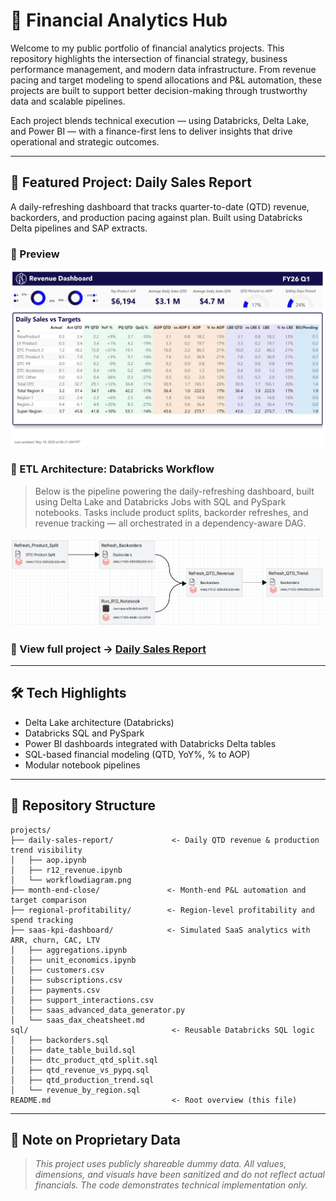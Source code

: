 # 💼 Financial Analytics Hub

Welcome to my public portfolio of financial analytics projects. This repository highlights the intersection of financial strategy, business performance management, and modern data infrastructure. From revenue pacing and target modeling to spend allocations and P&L automation, these projects are built to support better decision-making through trustworthy data and scalable pipelines.

Each project blends technical execution — using Databricks, Delta Lake, and Power BI — with a finance-first lens to deliver insights that drive operational and strategic outcomes.

---

## 🚀 Featured Project: Daily Sales Report

A daily-refreshing dashboard that tracks quarter-to-date (QTD) revenue, backorders, and production pacing against plan. Built using Databricks Delta pipelines and SAP extracts.

### 📸 Preview

![Daily Sales Report Page 1](projects/daily-sales-report/dailysalesreport1.png)

### 🔄 ETL Architecture: Databricks Workflow

> Below is the pipeline powering the daily-refreshing dashboard, built using Delta Lake and Databricks Jobs with SQL and PySpark notebooks. Tasks include product splits, backorder refreshes, and revenue tracking — all orchestrated in a dependency-aware DAG.

<div align="center">
  <img src="projects/daily-sales-report/workflowdiagram.png" alt="Databricks Workflow Diagram" width="1000"/>
</div>

### 🔗 View full project → [Daily Sales Report](projects/daily-sales-report/README.md)

---

## 🛠️ Tech Highlights

* Delta Lake architecture (Databricks)
* Databricks SQL and PySpark
* Power BI dashboards integrated with Databricks Delta tables
* SQL-based financial modeling (QTD, YoY%, % to AOP)
* Modular notebook pipelines

---

## 📂 Repository Structure

```
projects/
├── daily-sales-report/             <- Daily QTD revenue & production trend visibility
│   ├── aop.ipynb
│   ├── r12_revenue.ipynb
│   └── workflowdiagram.png
├── month-end-close/               <- Month-end P&L automation and target comparison
├── regional-profitability/        <- Region-level profitability and spend tracking
├── saas-kpi-dashboard/            <- Simulated SaaS analytics with ARR, churn, CAC, LTV
│   ├── aggregations.ipynb
│   ├── unit_economics.ipynb
│   ├── customers.csv
│   ├── subscriptions.csv
│   ├── payments.csv
│   ├── support_interactions.csv
│   ├── saas_advanced_data_generator.py
│   └── saas_dax_cheatsheet.md
sql/                                <- Reusable Databricks SQL logic
│   ├── backorders.sql
│   ├── date_table_build.sql
│   ├── dtc_product_qtd_split.sql
│   ├── qtd_revenue_vs_pypq.sql
│   ├── qtd_production_trend.sql
│   └── revenue_by_region.sql
README.md                           <- Root overview (this file)
```

---

## 🔐 Note on Proprietary Data

> *This project uses publicly shareable dummy data. All values, dimensions, and visuals have been sanitized and do not reflect actual financials. The code demonstrates technical implementation only.*
